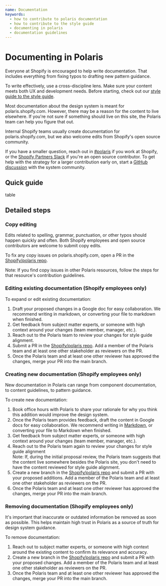 ```yaml
---
name: Documentation
keywords:
  - how to contribute to polaris documentation
  - how to contribute to the style guide
  - documenting in polaris
  - documentation guidelines
---
```


# Documenting in Polaris

Everyone at Shopify is encouraged to help write documentation. That includes everything from fixing typos to drafting new pattern guidance.

To write effectively, use a cross-discipline lens. Make sure your content meets both UX and development needs. Before starting, check out our [style guide to the style guide](https://docs.google.com/document/d/1zVDsHIWhoir2svRjdtSdRbD_ruTz3K1nAJcQLGPVQwM/edit#heading=h.ni67tdntu9cr).

Most documentation about the design system is meant for polaris.shopify.com. However, there may be a reason for the content to live elsewhere. If you're not sure if something should live on this site, the Polaris team can help you figure that out.

Internal Shopify teams usually create documentation for polaris.shopify.com, but we also welcome edits from Shopify's open source community.

If you have a smaller question, reach out in [#polaris](https://shopify.slack.com/archives/C4Y8N30KD) if you work at Shopify, or the [Shopify Partners Slack](http://shopifypartners.slack.com) if you're an open source contributor. To get help with the strategy for a larger contribution early on, start a [GitHub discussion](https://github.com/Shopify/polaris/discussions/new) with the system community.

## Quick guide

table

## Detailed steps

### Copy editing

Edits related to spelling, grammar, punctuation, or other typos should happen quickly and often. Both Shopify employees and open source contributors are welcome to submit copy edits.

To fix any copy issues on polaris.shopify.com, open a PR in the [Shopify/polaris repo](https://github.com/Shopify/polaris).

Note: If you find copy issues in other Polaris resources, follow the steps for that resource's contribution guidelines.

### Editing existing documentation (Shopify employees only)

To expand or edit existing documentation:

1.  Draft your proposed changes in a Google doc for easy collaboration. We recommend writing in markdown, or converting your file to markdown when finished.
2.  Get feedback from subject matter experts, or someone with high context around your changes (team member, manager, etc.).
3.  Reach out to the Polaris team to review your changes for style guide alignment.
4.  Submit a PR in the [Shopify/polaris repo](https://github.com/Shopify/polaris). Add a member of the Polaris team and at least one other stakeholder as reviewers on the PR.
5.  Once the Polaris team and at least one other reviewer has approved the changes, merge your PR into the main branch.

### Creating new documentation (Shopify employees only)

New documentation in Polaris can range from component documentation, to content guidelines, to pattern guidance.

To create new documentation:

1.  Book office hours with Polaris to share your rationale for why you think this addition would improve the design system.
2.  Once the Polaris team provides feedback, draft the content in Google docs for easy collaboration. We recommend writing in [Markdown](https://www.markdownguide.org/cheat-sheet/), or converting your file to Markdown when finished.
3.  Get feedback from subject matter experts, or someone with high context around your changes (team member, manager, etc.).
4.  Reach out to the Polaris team again to review your changes for style guide alignment\
    Note: If, during the initial proposal review, the Polaris team suggests that the content live somewhere besides the Polaris site, you don't need to have the content reviewed for style guide alignment.
5.  Create a new branch in the [Shopify/polaris repo](https://github.com/Shopify/polaris) and submit a PR with your proposed additions. Add a member of the Polaris team and at least one other stakeholder as reviewers on the PR.
6.  Once the Polaris team and at least one other reviewer has approved the changes, merge your PR into the main branch.

### Removing documentation (Shopify employees only)

It's important that inaccurate or outdated information be removed as soon as possible. This helps maintain high trust in Polaris as a source of truth for design system guidance.

To remove documentation:

1. Reach out to subject matter experts, or someone with high context around the existing content to confirm its relevance and accuracy.
2. Create a new branch in the [Shopify/polaris repo](https://github.com/Shopify/polaris) and submit a PR with your proposed changes. Add a member of the Polaris team and at least one other stakeholder as reviewers on the PR.
3. Once the Polaris team and at least one other reviewer has approved the changes, merge your PR into the main branch.

